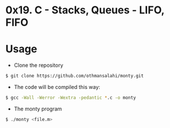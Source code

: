 # 0x19. C - Stacks, Queues - LIFO, FIFO

# Usage

- Clone the repository

```sh
$ git clone https://github.com/othmansalahi/monty.git
```

- The code will be compiled this way:

```sh
$ gcc -Wall -Werror -Wextra -pedantic *.c -o monty
```

- The monty program

```sh
$ ./monty <file.m>
```
